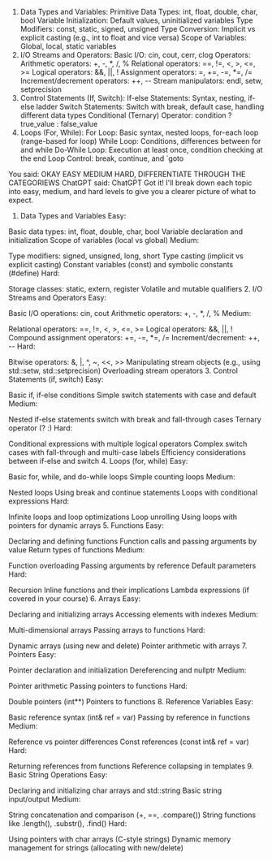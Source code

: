 1. Data Types and Variables:
Primitive Data Types: int, float, double, char, bool
Variable Initialization: Default values, uninitialized variables
Type Modifiers: const, static, signed, unsigned
Type Conversion: Implicit vs explicit casting (e.g., int to float and vice versa)
Scope of Variables: Global, local, static variables
2. I/O Streams and Operators:
Basic I/O: cin, cout, cerr, clog
Operators:
Arithmetic operators: +, -, *, /, %
Relational operators: ==, !=, <, >, <=, >=
Logical operators: &&, ||, !
Assignment operators: =, +=, -=, *=, /=
Increment/decrement operators: ++, --
Stream manipulators: endl, setw, setprecision
3. Control Statements (If, Switch):
If-else Statements: Syntax, nesting, if-else ladder
Switch Statements: Switch with break, default case, handling different data types
Conditional (Ternary) Operator: condition ? true_value : false_value
4. Loops (For, While):
For Loop: Basic syntax, nested loops, for-each loop (range-based for loop)
While Loop: Conditions, differences between for and while
Do-While Loop: Execution at least once, condition checking at the end
Loop Control: break, continue, and `goto





You said:
OKAY EASY MEDIUM HARD, DIFFERENTIATE THROUGH THE CATEGORIEWS
ChatGPT said:
ChatGPT
Got it! I'll break down each topic into easy, medium, and hard levels to give you a clearer picture of what to expect.

1. Data Types and Variables
Easy:

Basic data types: int, float, double, char, bool
Variable declaration and initialization
Scope of variables (local vs global)
Medium:

Type modifiers: signed, unsigned, long, short
Type casting (implicit vs explicit casting)
Constant variables (const) and symbolic constants (#define)
Hard:

Storage classes: static, extern, register
Volatile and mutable qualifiers
2. I/O Streams and Operators
Easy:

Basic I/O operations: cin, cout
Arithmetic operators: +, -, *, /, %
Medium:

Relational operators: ==, !=, <, >, <=, >=
Logical operators: &&, ||, !
Compound assignment operators: +=, -=, *=, /=
Increment/decrement: ++, --
Hard:

Bitwise operators: &, |, ^, ~, <<, >>
Manipulating stream objects (e.g., using std::setw, std::setprecision)
Overloading stream operators
3. Control Statements (if, switch)
Easy:

Basic if, if-else conditions
Simple switch statements with case and default
Medium:

Nested if-else statements
switch with break and fall-through cases
Ternary operator (? :)
Hard:

Conditional expressions with multiple logical operators
Complex switch cases with fall-through and multi-case labels
Efficiency considerations between if-else and switch
4. Loops (for, while)
Easy:

Basic for, while, and do-while loops
Simple counting loops
Medium:

Nested loops
Using break and continue statements
Loops with conditional expressions
Hard:

Infinite loops and loop optimizations
Loop unrolling
Using loops with pointers for dynamic arrays
5. Functions
Easy:

Declaring and defining functions
Function calls and passing arguments by value
Return types of functions
Medium:

Function overloading
Passing arguments by reference
Default parameters
Hard:

Recursion
Inline functions and their implications
Lambda expressions (if covered in your course)
6. Arrays
Easy:

Declaring and initializing arrays
Accessing elements with indexes
Medium:

Multi-dimensional arrays
Passing arrays to functions
Hard:

Dynamic arrays (using new and delete)
Pointer arithmetic with arrays
7. Pointers
Easy:

Pointer declaration and initialization
Dereferencing and nullptr
Medium:

Pointer arithmetic
Passing pointers to functions
Hard:

Double pointers (int**)
Pointers to functions
8. Reference Variables
Easy:

Basic reference syntax (int& ref = var)
Passing by reference in functions
Medium:

Reference vs pointer differences
Const references (const int& ref = var)
Hard:

Returning references from functions
Reference collapsing in templates
9. Basic String Operations
Easy:

Declaring and initializing char arrays and std::string
Basic string input/output
Medium:

String concatenation and comparison (+, ==, .compare())
String functions like .length(), .substr(), .find()
Hard:

Using pointers with char arrays (C-style strings)
Dynamic memory management for strings (allocating with new/delete)

